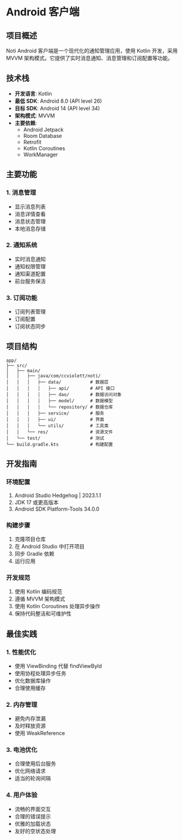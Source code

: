 # Android 客户端

## 项目概述

Noti Android 客户端是一个现代化的通知管理应用，使用 Kotlin 开发，采用 MVVM 架构模式。它提供了实时消息通知、消息管理和订阅配置等功能。

## 技术栈

- **开发语言**: Kotlin
- **最低 SDK**: Android 8.0 (API level 26)
- **目标 SDK**: Android 14 (API level 34)
- **架构模式**: MVVM
- **主要依赖**:
  - Android Jetpack
  - Room Database
  - Retrofit
  - Kotlin Coroutines
  - WorkManager

## 主要功能

### 1. 消息管理
- 显示消息列表
- 消息详情查看
- 消息状态管理
- 本地消息存储

### 2. 通知系统
- 实时消息通知
- 通知权限管理
- 通知渠道配置
- 前台服务保活

### 3. 订阅功能
- 订阅列表管理
- 订阅配置
- 订阅状态同步

## 项目结构

```
app/
├── src/
│   ├── main/
│   │   ├── java/com/ccviolett/noti/
│   │   │   ├── data/           # 数据层
│   │   │   │   ├── api/        # API 接口
│   │   │   │   ├── dao/        # 数据访问对象
│   │   │   │   ├── model/      # 数据模型
│   │   │   │   └── repository/ # 数据仓库
│   │   │   ├── service/        # 服务
│   │   │   ├── ui/             # 界面
│   │   │   └── utils/          # 工具类
│   │   └── res/                # 资源文件
│   └── test/                   # 测试
└── build.gradle.kts            # 构建配置
```

## 开发指南

### 环境配置
1. Android Studio Hedgehog | 2023.1.1
2. JDK 17 或更高版本
3. Android SDK Platform-Tools 34.0.0

### 构建步骤
1. 克隆项目仓库
2. 在 Android Studio 中打开项目
3. 同步 Gradle 依赖
4. 运行应用

### 开发规范
1. 使用 Kotlin 编码规范
2. 遵循 MVVM 架构模式
3. 使用 Kotlin Coroutines 处理异步操作
4. 保持代码整洁和可维护性

## 最佳实践

### 1. 性能优化
- 使用 ViewBinding 代替 findViewById
- 使用协程处理异步任务
- 优化数据库操作
- 合理使用缓存

### 2. 内存管理
- 避免内存泄漏
- 及时释放资源
- 使用 WeakReference

### 3. 电池优化
- 合理使用后台服务
- 优化网络请求
- 适当的轮询间隔

### 4. 用户体验
- 流畅的界面交互
- 合理的错误提示
- 优雅的加载状态
- 友好的空状态处理
